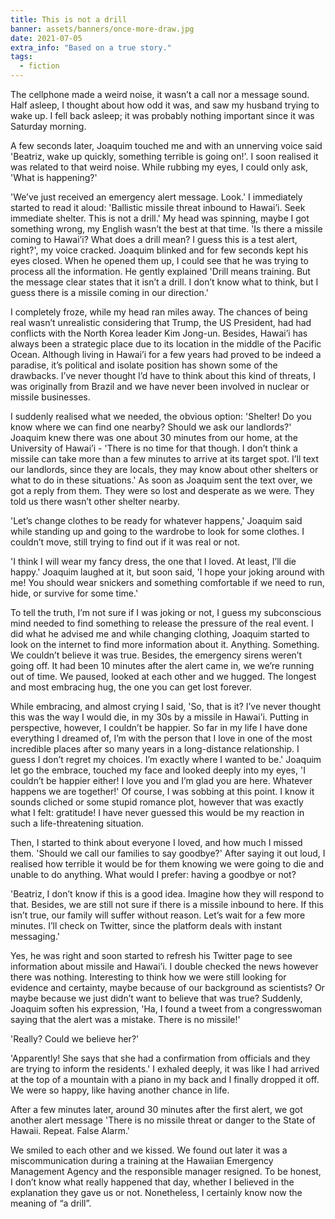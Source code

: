 ```yaml
---
title: This is not a drill
banner: assets/banners/once-more-draw.jpg
date: 2021-07-05
extra_info: "Based on a true story."
tags:
  - fiction
---
```


<div class="indented">

The cellphone made a weird noise, it wasn’t a call nor a message sound. Half asleep, I thought about how odd it was, and saw my husband trying to wake up. I fell back asleep; it was probably nothing important since it was Saturday morning.

A few seconds later, Joaquim touched me and with an unnerving voice said 'Beatriz, wake up quickly, something terrible is going on!'. I soon realised it was related to that weird noise. While rubbing my eyes, I could only ask, 'What is happening?'

'We’ve just received an emergency alert message. Look.' I immediately started to read it aloud: 'Ballistic missile threat inbound to Hawai’i. Seek immediate shelter. This is not a drill.' My head was spinning, maybe I got something wrong, my English wasn’t the best at that time. 'Is there a missile coming to Hawai’i? What does a drill mean? I guess this is a test alert, right?', my voice cracked. Joaquim blinked and for few seconds kept his eyes closed. When he opened them up, I could see that he was trying to process all the information. He gently explained 'Drill means training. But the message clear states that it isn’t a drill. I don’t know what to think, but I guess there is a missile coming in our direction.'

I completely froze, while my head ran miles away. The chances of being real wasn’t unrealistic considering that Trump, the US President, had had conflicts with the North Korea leader Kim Jong-un. Besides, Hawai’i has always been a strategic place due to its location in the middle of the Pacific Ocean. Although living in Hawai’i for a few years had proved to be indeed a paradise, it’s political and isolate position has shown some of the drawbacks. I’ve never thought I’d have to think about this kind of threats, I was originally from Brazil and we have never been involved in nuclear or missile businesses. 

I suddenly realised what we needed, the obvious option: 'Shelter! Do you know where we can find one nearby? Should we ask our landlords?' Joaquim knew there was one about 30 minutes from our home, at the University of Hawai’i - 'There is no time for that though. I don’t think a missile can take more than a few minutes to arrive at its target spot. I’ll text our landlords, since they are locals, they may know about other shelters or what to do in these situations.' As soon as Joaquim sent the text over, we got a reply from them. They were so lost and desperate as we were. They told us there wasn’t other shelter nearby.

'Let’s change clothes to be ready for whatever happens,' Joaquim said while standing up and going to the wardrobe to look for some clothes. I couldn’t move, still trying to find out if it was real or not. 

'I think I will wear my fancy dress, the one that I loved. At least, I’ll die happy.' Joaquim laughed at it, but soon said, 'I hope your joking around with me! You should wear snickers and something comfortable if we need to run, hide, or survive for some time.' 

To tell the truth, I’m not sure if I was joking or not, I guess my subconscious mind needed to find something to release the pressure of the real event. I did what he advised me and while changing clothing, Joaquim started to look on the internet to find more information about it. Anything. Something. We couldn’t believe it was true. Besides, the emergency sirens weren’t going off. It had been 10 minutes after the alert came in, we we’re running out of time. We paused, looked at each other and we hugged. The longest and most embracing hug, the one you can get lost forever.

While embracing, and almost crying I said, 'So, that is it? I’ve never thought this was the way I would die, in my 30s by a missile in Hawai’i. Putting in perspective, however, I couldn’t be happier. So far in my life I have done everything I dreamed of, I’m with the person that I love in one of the most incredible places after so many years in a long-distance relationship. I guess I don’t regret my choices. I’m exactly where I wanted to be.' Joaquim let go the embrace, touched my face and looked deeply into my eyes, 'I couldn’t be happier either! I love you and I’m glad you are here. Whatever happens we are together!' Of course, I was sobbing at this point. I know it sounds cliched or some stupid romance plot, however that was exactly what I felt: gratitude! I have never guessed this would be my reaction in such a life-threatening situation.

Then, I started to think about everyone I loved, and how much I missed them. 'Should we call our families to say goodbye?' After saying it out loud, I realised how terrible it would be for them knowing we were going to die and unable to do anything. What would I prefer: having a goodbye or not? 

'Beatriz, I don’t know if this is a good idea. Imagine how they will respond to that. Besides, we are still not sure if there is a missile inbound to here. If this isn’t true, our family will suffer without reason. Let’s wait for a few more minutes. I’ll check on Twitter, since the platform deals with instant messaging.'

Yes, he was right and soon started to refresh his Twitter page to see information about missile and Hawai’i. I double checked the news however there was nothing. Interesting to think how we were still looking for evidence and certainty, maybe because of our background as scientists? Or maybe because we just didn’t want to believe that was true? Suddenly, Joaquim soften his expression, 'Ha, I found a tweet from a congresswoman saying that the alert was a mistake. There is no missile!' 

'Really? Could we believe her?'

'Apparently! She says that she had a confirmation from officials and they are trying to inform the residents.' I exhaled deeply, it was like I had arrived at the top of a mountain with a piano in my back and I finally dropped it off. We were so happy, like having another chance in life.

After a few minutes later, around 30 minutes after the first alert, we got another alert message 'There is no missile threat or danger to the State of Hawaii. Repeat. False Alarm.' 

We smiled to each other and we kissed. We found out later it was a miscommunication during a training at the Hawaiian Emergency Management Agency and the responsible manager resigned. To be honest, I don’t know what really happened that day, whether I believed in the explanation they gave us or not. Nonetheless, I certainly know now the meaning of “a drill”.

</div>